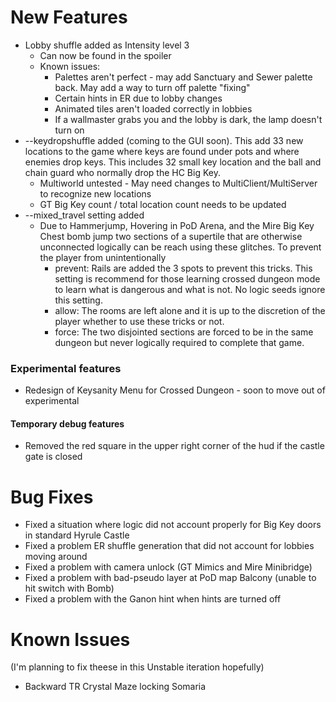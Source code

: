 # New Features

* Lobby shuffle added as Intensity level 3
	* Can now be found in the spoiler
	* Known issues:
		* Palettes aren't perfect - may add Sanctuary and Sewer palette back. May add a way to turn off palette "fixing"
		* Certain hints in ER due to lobby changes
		* Animated tiles aren't loaded correctly in lobbies
		* If a wallmaster grabs you and the lobby is dark, the lamp doesn't turn on
* --keydropshuffle added (coming to the GUI soon). This add 33 new locations to the game where keys are found under pots
and where enemies drop keys. This includes 32 small key location and the ball and chain guard who normally drop the HC
Big Key. 
	* Multiworld untested - May need changes to MultiClient/MultiServer to recognize new locations
	* GT Big Key count / total location count needs to be updated
* --mixed_travel setting added
	* Due to Hammerjump, Hovering in PoD Arena, and the Mire Big Key Chest bomb jump two sections of a supertile that are
otherwise unconnected logically can be reach using these glitches. To prevent the player from unintentionally
		* prevent: Rails are added the 3 spots to prevent this tricks. This setting is recommend for those learning
		 crossed dungeon mode to learn what is dangerous and what is not. No logic seeds ignore this setting.
		 * allow: The rooms are left alone and it is up to the discretion of the player whether to use these tricks or not.
		 * force: The two disjointed sections are forced to be in the same dungeon but never logically required to complete that game.

### Experimental features

* Redesign of Keysanity Menu for Crossed Dungeon - soon to move out of experimental

#### Temporary debug features

* Removed the red square in the upper right corner of the hud if the castle gate is closed  

# Bug Fixes

* Fixed a situation where logic did not account properly for Big Key doors in standard Hyrule Castle
* Fixed a problem ER shuffle generation that did not account for lobbies moving around
* Fixed a problem with camera unlock (GT Mimics and Mire Minibridge)
* Fixed a problem with bad-pseudo layer at PoD map Balcony (unable to hit switch with Bomb)
* Fixed a problem with the Ganon hint when hints are turned off

# Known Issues 

(I'm planning to fix theese in this Unstable iteration hopefully)

* Backward TR Crystal Maze locking Somaria